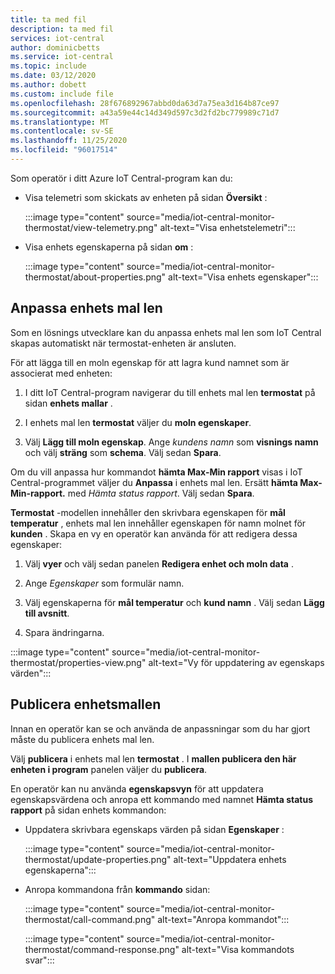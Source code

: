```yaml
---
title: ta med fil
description: ta med fil
services: iot-central
author: dominicbetts
ms.service: iot-central
ms.topic: include
ms.date: 03/12/2020
ms.author: dobett
ms.custom: include file
ms.openlocfilehash: 28f676892967abbd0da63d7a75ea3d164b87ce97
ms.sourcegitcommit: a43a59e44c14d349d597c3d2fd2bc779989c71d7
ms.translationtype: MT
ms.contentlocale: sv-SE
ms.lasthandoff: 11/25/2020
ms.locfileid: "96017514"
---
```

Som operatör i ditt Azure IoT Central-program kan du:

* Visa telemetri som skickats av enheten på sidan **Översikt** :

    :::image type="content" source="media/iot-central-monitor-thermostat/view-telemetry.png" alt-text="Visa enhetstelemetri":::

* Visa enhets egenskaperna på sidan **om** :

    :::image type="content" source="media/iot-central-monitor-thermostat/about-properties.png" alt-text="Visa enhets egenskaper":::

## <a name="customize-the-device-template"></a>Anpassa enhets mal len

Som en lösnings utvecklare kan du anpassa enhets mal len som IoT Central skapas automatiskt när termostat-enheten är ansluten.

För att lägga till en moln egenskap för att lagra kund namnet som är associerat med enheten:

1. I ditt IoT Central-program navigerar du till enhets mal len **termostat** på sidan **enhets mallar** .

1. I enhets mal len **termostat** väljer du **moln egenskaper**.

1. Välj **Lägg till moln egenskap**. Ange *kundens namn* som **visnings namn** och välj **sträng** som **schema**. Välj sedan **Spara**.

Om du vill anpassa hur kommandot **hämta Max-Min rapport** visas i IoT Central-programmet väljer du **Anpassa** i enhets mal len. Ersätt **hämta Max-Min-rapport.** med *Hämta status rapport*. Välj sedan **Spara**.

**Termostat** -modellen innehåller den skrivbara egenskapen för **mål temperatur** , enhets mal len innehåller egenskapen för namn molnet för **kunden** . Skapa en vy en operatör kan använda för att redigera dessa egenskaper:

1. Välj **vyer** och välj sedan panelen **Redigera enhet och moln data** .

1. Ange _Egenskaper_ som formulär namn.

1. Välj egenskaperna för **mål temperatur** och **kund namn** . Välj sedan **Lägg till avsnitt**.

1. Spara ändringarna.

:::image type="content" source="media/iot-central-monitor-thermostat/properties-view.png" alt-text="Vy för uppdatering av egenskaps värden":::

## <a name="publish-the-device-template"></a>Publicera enhetsmallen

Innan en operatör kan se och använda de anpassningar som du har gjort måste du publicera enhets mal len.

Välj **publicera** i enhets mal len **termostat** . I **mallen publicera den här enheten i program** panelen väljer du **publicera**.

En operatör kan nu använda **egenskapsvyn** för att uppdatera egenskapsvärdena och anropa ett kommando med namnet **Hämta status rapport** på sidan enhets kommandon:

* Uppdatera skrivbara egenskaps värden på sidan **Egenskaper** :

    :::image type="content" source="media/iot-central-monitor-thermostat/update-properties.png" alt-text="Uppdatera enhets egenskaperna":::

* Anropa kommandona från **kommando** sidan:

    :::image type="content" source="media/iot-central-monitor-thermostat/call-command.png" alt-text="Anropa kommandot":::

    :::image type="content" source="media/iot-central-monitor-thermostat/command-response.png" alt-text="Visa kommandots svar":::
